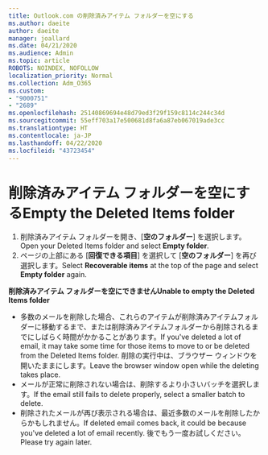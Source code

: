 ```yaml
---
title: Outlook.com の削除済みアイテム フォルダーを空にする
ms.author: daeite
author: daeite
manager: joallard
ms.date: 04/21/2020
ms.audience: Admin
ms.topic: article
ROBOTS: NOINDEX, NOFOLLOW
localization_priority: Normal
ms.collection: Adm_O365
ms.custom:
- "9000751"
- "2689"
ms.openlocfilehash: 25140869694e48d79ed3f29f159c8114c244c34d
ms.sourcegitcommit: 55eff703a17e500681d8fa6a87eb067019ade3cc
ms.translationtype: HT
ms.contentlocale: ja-JP
ms.lasthandoff: 04/22/2020
ms.locfileid: "43723454"
---
```

# <a name="empty-the-deleted-items-folder"></a><span data-ttu-id="ff0f4-102">削除済みアイテム フォルダーを空にする</span><span class="sxs-lookup"><span data-stu-id="ff0f4-102">Empty the Deleted Items folder</span></span>

1. <span data-ttu-id="ff0f4-103">削除済みアイテム フォルダーを開き、[**空のフォルダー**] を選択します。</span><span class="sxs-lookup"><span data-stu-id="ff0f4-103">Open your Deleted Items folder and select **Empty folder**.</span></span>
2. <span data-ttu-id="ff0f4-104">ページの上部にある [**回復できる項目**] を選択して [**空のフォルダー**] を再び選択します。</span><span class="sxs-lookup"><span data-stu-id="ff0f4-104">Select **Recoverable items** at the top of the page and select **Empty folder** again.</span></span>

<span data-ttu-id="ff0f4-105">**削除済みアイテム フォルダーを空にできません**</span><span class="sxs-lookup"><span data-stu-id="ff0f4-105">**Unable to empty the Deleted Items folder**</span></span>

- <span data-ttu-id="ff0f4-106">多数のメールを削除した場合、これらのアイテムが削除済みアイテムフォルダーに移動するまで、または削除済みアイテムフォルダーから削除されるまでにしばらく時間がかかることがあります。</span><span class="sxs-lookup"><span data-stu-id="ff0f4-106">If you've deleted a lot of email, it may take some time for those items to move to or be deleted from the Deleted Items folder.</span></span> <span data-ttu-id="ff0f4-107">削除の実行中は、ブラウザー ウィンドウを開いたままにします。</span><span class="sxs-lookup"><span data-stu-id="ff0f4-107">Leave the browser window open while the deleting takes place.</span></span>
- <span data-ttu-id="ff0f4-108">メールが正常に削除されない場合は、削除するより小さいバッチを選択します。</span><span class="sxs-lookup"><span data-stu-id="ff0f4-108">If the email still fails to delete properly, select a smaller batch to delete.</span></span>
- <span data-ttu-id="ff0f4-109">削除されたメールが再び表示される場合は、最近多数のメールを削除したからかもしれません。</span><span class="sxs-lookup"><span data-stu-id="ff0f4-109">If deleted email comes back, it could be because you've deleted a lot of email recently.</span></span> <span data-ttu-id="ff0f4-110">後でもう一度お試しください。</span><span class="sxs-lookup"><span data-stu-id="ff0f4-110">Please try again later.</span></span>